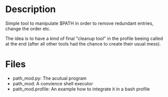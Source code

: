 # Description

Simple tool to manipulate $PATH in order to remove redundant entries, 
change the order etc.

The idea is to have a kind of final "cleanup tool" in the profile 
beeing called at the end (after all other tools had the chance to create their usual mess).

# Files

- path_mod.py: The acutual program
- path_mod: A convience shell executor
- path_mod.profile: An example how to integrate it in a bash profile
